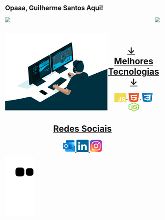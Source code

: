 ## Opaaa, Guilherme Santos Aqui!

<div>
  <a href= "https://github.com/Guilherme027">
  <img  height="160em" src="https://github-readme-stats.vercel.app/api?username=Guilherme027&show_icons=true&theme=apprentice&include_all_commits=true&count_private=true"/>
  <img align="right" height="110em" src="https://github-readme-stats.vercel.app/api/top-langs/?username=Guilherme027&layout=compact&langs_count=16&theme=react"/>
</div>
<br>
<div  align="center"> 
  <div style="display: inline_block"><br>
    <img align="left" height="250" alt="coding-time" src="code.gif">
    <h1 align="center">↓ Melhores Tecnologias ↓</h1>
    <img align="center" height="30" width="40" alt="js-icon"  src="https://raw.githubusercontent.com/devicons/devicon/master/icons/javascript/javascript-plain.svg">
    <img align="center" height="30" width="40" alt="html-icon" src="https://raw.githubusercontent.com/devicons/devicon/master/icons/html5/html5-original.svg">
    <img align="center" height="30" width="40" alt="css-icon" src="https://raw.githubusercontent.com/devicons/devicon/master/icons/css3/css3-original.svg">
    <img align="center" height="30" width="40" alt="nodejs-icon" src="https://raw.githubusercontent.com/devicons/devicon/master/icons/nodejs/nodejs-original.svg">
  </div>
    
  
  <h1 align="center">Redes Sociais</h1>
  <a href = "mailto: guilherme_santtosz@hotmail.com">
      <img width="40" src="outlook.svg">
    </a>
    <a href = "www.linkedin.com/in/guilherme-dos-santos-souza-99a714264" target="_blank">
      <img width="40" src="linkedin.svg">
    </a>
    <a href = "https://www.instagram.com/tailonbrandini/" target="_blank">
      <img width="40" src="instagram.png">
    </a>
</div>
  
![Snake animation](https://github.com/TailonBrandini/TailonBrandini/blob/output/github-contribution-grid-snake.svg)
